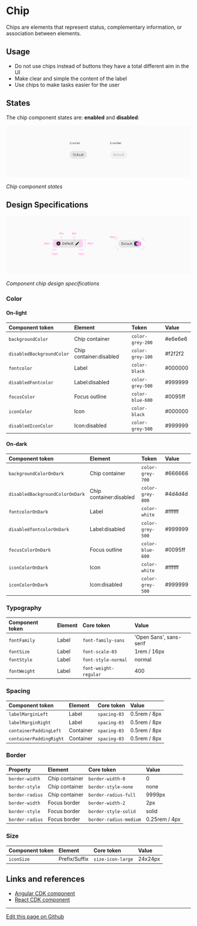 # Chip

Chips are elements that represent status, complementary information, or association between elements.

## Usage

* Do not use chips instead of buttons they have a total different aim in the UI
* Make clear and simple the content of the label
* Use chips to make tasks easier for the user

## States

The chip component states are: **enabled** and **disabled**:

![Chip prefix and suffix states](images/chip_states.png)

_Chip component states_

## Design Specifications

![Component chip design specifications](images/chip_specs.png)

_Component chip design specifications_

### Color

#### On-light

| Component token           | Element                   | Token                   | Value     |
| :------------------------ | :------------------------ | :---------------------- | :-------- |
| `backgroundColor`         | Chip container            | `color-grey-200`        | #e6e6e6   |
| `disabledBackgroundColor` | Chip container:disabled   | `color-grey-100`        | #f2f2f2   |
| `fontcolor`               | Label                     | `color-black`           | #000000	  |
| `disabledFontcolor`       | Label:disabled            | `color-grey-500`        | #999999	  |
| `focusColor`              | Focus outline             | `color-blue-600`        | #0095ff	  |
| `iconColor`               | Icon                      | `color-black`           | #000000	  |
| `disabledIconColor`       | Icon:disabled             | `color-grey-500`        | #999999	  |

#### On-dark

| Component token                 | Element                   | Token                   | Value     |
| :------------------------------ | :------------------------ | :---------------------- | :-------- |
| `backgroundColorOnDark`         | Chip container            | `color-grey-700`        | #666666   |
| `disabledBackgroundColorOnDark` | Chip container:disabled   | `color-grey-800`        | #4d4d4d   |
| `fontcolorOnDark`               | Label                     | `color-white`           | #ffffff	  |
| `disabledfontcolorOnDark`       | Label:disabled            | `color-grey-500`        | #999999	  |
| `focusColorOnDark`              | Focus outline             | `color-blue-600`        | #0095ff	  |
| `iconColorOnDark`               | Icon                      | `color-white`           | #ffffff	  |
| `iconColorOnDark`               | Icon:disabled             | `color-grey-500`        | #999999	  |


### Typography

| Component token          | Element          | Core token                 | Value                      |
| :----------------------- | :--------------- | :------------------------- | :------------------------- |
| `fontFamily`             | Label            | `font-family-sans`         | 'Open Sans', sans-serif    |
| `fontSize`               | Label            | `font-scale-03`            | 1rem / 16px                |
| `fontStyle`              | Label            | `font-style-normal`        | normal                     |
| `fontWeight`             | Label            | `font-weight-regular`      | 400                        |

### Spacing

| Component token		        | Element		            | Core token      | Value	          |
| :-----------------------	| :-------------------- | :-------------- | :-------------- |
| `labelMarginLeft`	        | Label		              | `spacing-03`    | 0.5rem / 8px	  |
| `labelMarginRight`	      | Label		              | `spacing-03`    | 0.5rem / 8px	  |
| `containerPaddingLeft`	  | Container		          | `spacing-03`    | 0.5rem / 8px	  |
| `containerPaddingRight`	  | Container		          | `spacing-03`    | 0.5rem / 8px	  |



### Border

| Property                 | Element          | Core token                 | Value            |
| :----------------------- | :--------------- | :------------------------- | :--------------- |
| `border-width`           | Chip container   | `border-width-0`           | 0                |
| `border-style`           | Chip container   | `border-style-none`        | none             |
| `border-radius`          | Chip container   | `border-radius-full`       | 9999px           |
| `border-width`           | Focus border     | `border-width-2`           | 2px              |
| `border-style`           | Focus border     | `border-style-solid`       | solid            |
| `border-radius`          | Focus border     | `border-radius-medium`     | 0.25rem / 4px    |


### Size

| Component token		        | Element		            | Core token          | Value	          |
| :-----------------------	| :-------------------- | :------------------ | :-------------- |
| `iconSize`  		          | Prefix/Suffix		      | `size-icon-large`	  | 24x24px         |


## Links and references

* [Angular CDK component](https://developer.dxc.com/tools/angular/next/#/components/chip)
* [React CDK component](https://developer.dxc.com/tools/react/next/#/components/chip)

____________________________________________________________

[Edit this page on Github](https://github.com/dxc-technology/halstack-style-guide/blob/master/guidelines/components/chip/README.md)
